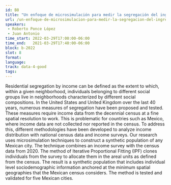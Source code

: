 ```yaml
---
id: B8
title: "Un enfoque de microsimulación para medir la segregación del ingreso"
url: /un-enfoque-de-microsimulacion-para-medir-la-segregacion-del-ingreso
speakers:
 - Roberto Ponce López
 - Juan Antonio
time_start: 2022-03-29T17:00:00-06:00
time_end:   2021-03-29T17:40:00-06:00
block: b-2022
slot: 8
format: 
language: 
track: data-4-good
tags:
---
```


Residential segregation by income can be defined as the extent to which, within a given neighborhood, individuals belonging to different social groups live in neighborhoods characterized by different social compositions. In the United States and United Kingdom over the last 40 years, numerous measures of segregation have been proposed and tested. These measures require income data from the decennial census at a fine spatial resolution to work. This is problematic for countries such as Mexico, where income data are not collected nor reported in the census. To address this, different methodologies have been developed to analyze income distribution with national census data and income surveys. Our research uses microsimulation techniques to construct a synthetic population of any Mexican city. The technique combines an income survey with the census data from 2020. The method of Iterative Proportional Fitting (IPF) clones individuals from the survey to allocate them in the areal units as defined from the census. The result is a synthetic population that includes individual level sociodemographic information anchored at the minimum spatial geographies that the Mexican census considers. The method is tested and validated for five Mexican cities.
